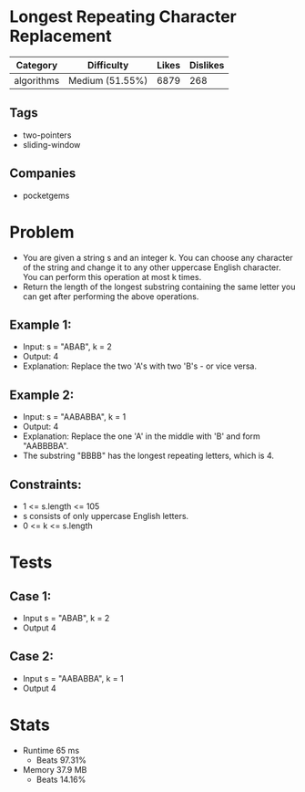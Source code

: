 # Longest Repeating Character Replacement
| Category | Difficulty | Likes | Dislikes
| -------- | ---------- | ----- | --------
| algorithms | Medium (51.55%) | 6879 | 268

## Tags
- two-pointers 
- sliding-window

## Companies
- pocketgems

# Problem
- You are given a string s and an integer k. You can choose any character of the string and change it to any other uppercase English character. You can perform this operation at most k times.
- Return the length of the longest substring containing the same letter you can get after performing the above operations.

## Example 1:
- Input: s = "ABAB", k = 2
- Output: 4
- Explanation: Replace the two 'A's with two 'B's - or vice versa.

## Example 2:
- Input: s = "AABABBA", k = 1
- Output: 4
- Explanation: Replace the one 'A' in the middle with 'B' and form "AABBBBA".
- The substring "BBBB" has the longest repeating letters, which is 4.
 

## Constraints:
- 1 <= s.length <= 105
- s consists of only uppercase English letters.
- 0 <= k <= s.length

# Tests
## Case 1:
- Input s = "ABAB", k = 2
- Output 4

## Case 2:
- Input s = "AABABBA", k = 1
- Output 4

# Stats
- Runtime 65 ms
	- Beats 97.31%
- Memory 37.9 MB
	- Beats 14.16%